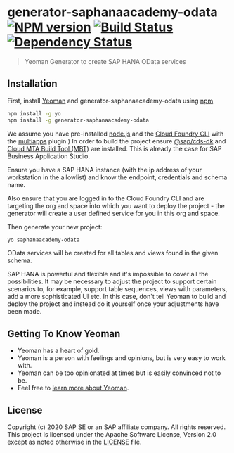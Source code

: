 # generator-saphanaacademy-odata [![NPM version][npm-image]][npm-url] [![Build Status][travis-image]][travis-url] [![Dependency Status][daviddm-image]][daviddm-url]
> Yeoman Generator to create SAP HANA OData services

## Installation

First, install [Yeoman](http://yeoman.io) and generator-saphanaacademy-odata using [npm](https://www.npmjs.com/)

```bash
npm install -g yo
npm install -g generator-saphanaacademy-odata
```
We assume you have pre-installed [node.js](https://nodejs.org/) and the [Cloud Foundry CLI](https://github.com/cloudfoundry/cli) with the [multiapps](https://github.com/cloudfoundry-incubator/multiapps-cli-plugin) plugin.) In order to build the project ensure [@sap/cds-dk](https://www.npmjs.com/package/@sap/cds-dk) and [Cloud MTA Build Tool (MBT)](https://sap.github.io/cloud-mta-build-tool/) are installed. This is already the case for SAP Business Application Studio.

Ensure you have a SAP HANA instance (with the ip address of your workstation in the allowlist) and know the endpoint, credentials and schema name.

Also ensure that you are logged in to the Cloud Foundry CLI and are targeting the org and space into which you want to deploy the project - the generator will create a user defined service for you in this org and space.

Then generate your new project:

```bash
yo saphanaacademy-odata
```

OData services will be created for all tables and views found in the given schema.

SAP HANA is powerful and flexible and it's impossible to cover all the possibilities. It may be necessary to adjust the project to support certain scenarios to, for example, support table sequences, views with parameters, add a more sophisticated UI etc. In this case, don't tell Yeoman to build and deploy the project and instead do it yourself once your adjustments have been made.

## Getting To Know Yeoman

 * Yeoman has a heart of gold.
 * Yeoman is a person with feelings and opinions, but is very easy to work with.
 * Yeoman can be too opinionated at times but is easily convinced not to be.
 * Feel free to [learn more about Yeoman](http://yeoman.io/).

## License

Copyright (c) 2020 SAP SE or an SAP affiliate company. All rights reserved. This project is licensed under the Apache Software License, Version 2.0 except as noted otherwise in the [LICENSE](LICENSE) file.

[npm-image]: https://badge.fury.io/js/generator-saphanaacademy-odata.svg
[npm-url]: https://npmjs.org/package/generator-saphanaacademy-odata
[travis-image]: https://travis-ci.com/saphanaacademy/generator-saphanaacademy-odata.svg?branch=master
[travis-url]: https://travis-ci.com/saphanaacademy/generator-saphanaacademy-odata
[daviddm-image]: https://david-dm.org/saphanaacademy/generator-saphanaacademy-odata.svg?theme=shields.io
[daviddm-url]: https://david-dm.org/saphanaacademy/generator-saphanaacademy-odata
